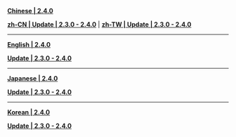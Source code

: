 **[Chinese | 2.4.0](https://autopatchos.starrails.com/client/download/20240719103540_r670trRHzhCRTAiW/PC/Chinese.zip)**

**[zh-CN | Update | 2.3.0 - 2.4.0](https://autopatchos.starrails.com/client/diff/hkrpg_global/audio_zh-cn_2.3.0_2.4.0_hdiff_QfbbvbqbQgRHIYWB.zip)** | 
**[zh-TW | Update | 2.3.0 - 2.4.0](https://autopatchos.starrails.com/client/diff/hkrpg_global/audio_zh-tw_2.3.0_2.4.0_hdiff_OujSdoVCbKYJxfBE.zip)**

---

**[English | 2.4.0](https://autopatchos.starrails.com/client/download/20240719103540_r670trRHzhCRTAiW/PC/English.zip)**

**[Update | 2.3.0 - 2.4.0](https://autopatchos.starrails.com/client/diff/hkrpg_global/audio_en-us_2.3.0_2.4.0_hdiff_sOsaVOAnBhUktuwc.zip)**

---

**[Japanese | 2.4.0](https://autopatchos.starrails.com/client/download/20240719103540_r670trRHzhCRTAiW/PC/Japanese.zip)**

**[Update | 2.3.0 - 2.4.0](https://autopatchos.starrails.com/client/diff/hkrpg_global/audio_ja-jp_2.3.0_2.4.0_hdiff_ZHDOShRDwKxftYci.zip)**

---

**[Korean | 2.4.0](https://autopatchos.starrails.com/client/download/20240719103540_r670trRHzhCRTAiW/PC/Korean.zip)**

**[Update | 2.3.0 - 2.4.0](https://autopatchos.starrails.com/client/diff/hkrpg_global/audio_zh-cn_2.3.0_2.4.0_hdiff_QfbbvbqbQgRHIYWB.zip)**
